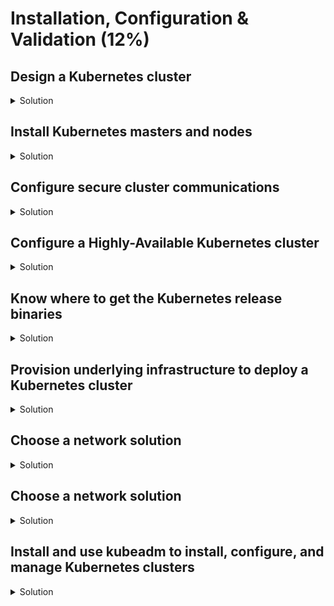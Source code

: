 # Installation, Configuration & Validation (12%)

## Design a Kubernetes cluster

<details><summary>Solution</summary>
<p>

We will use a three node cluster, with one master node and two worker nodes.

Three Libvirt/KVM nodes (or any cloud provider you are using):
- k8s-master: 2 vCPUs, 4GB RAM, 40GB Disk, 172.16.1.11/24
- k8s-worker-1: 2 vCPUs, 2GB RAM, 40GB Disk, 172.16.1.21/24
- k8s-worker-2: 2 vCPUs, 2GB RAM, 40GB Disk, 172.16.1.22/24

OS description:

```bash
$ lsb_release -a
No LSB modules are available.
Distributor ID:	Ubuntu
Description:	Ubuntu 18.04.4 LTS
Release:	18.04
Codename:	bionic
```

</p>
</details>

## Install Kubernetes masters and nodes

<details><summary>Solution</summary>
<p>

Installation from [scratch](https://github.com/kelseyhightower/kubernetes-the-hard-way/) is too time consuming. We will be using KubeADM (v1.17) to install the Kubernetes cluster.

### Install container runtime

<details><summary>Solution</summary>
<p>

Doc: https://kubernetes.io/docs/setup/production-environment/container-runtimes/

Do this on all three nodes:

```bash
# Install Docker CE
## Set up the repository:
### Install packages to allow apt to use a repository over HTTPS
sudo apt-get update && sudo apt-get install -y \
  apt-transport-https ca-certificates curl software-properties-common gnupg2

### Add Docker’s official GPG key
curl -fsSL https://download.docker.com/linux/ubuntu/gpg | sudo apt-key add -

### Add Docker apt repository.
sudo add-apt-repository \
  "deb [arch=amd64] https://download.docker.com/linux/ubuntu \
  $(lsb_release -cs) \
  stable"

## Install Docker CE.
sudo apt-get update && sudo apt-get install -y \
  containerd.io=1.2.10-3 \
  docker-ce=5:19.03.4~3-0~ubuntu-$(lsb_release -cs) \
  docker-ce-cli=5:19.03.4~3-0~ubuntu-$(lsb_release -cs)

# Setup daemon.
cat << EOF | sudo tee /etc/docker/daemon.json
{
  "exec-opts": ["native.cgroupdriver=systemd"],
  "log-driver": "json-file",
  "log-opts": {
    "max-size": "100m"
  },
  "storage-driver": "overlay2"
}
EOF

sudo mkdir -p /etc/systemd/system/docker.service.d

# Restart docker.
sudo systemctl daemon-reload
sudo systemctl restart docker
```

</p>
</details>

### Install kubeadm, kubelet and kubectl

<details><summary>Solution</summary>
<p>

Doc: https://kubernetes.io/docs/setup/production-environment/tools/kubeadm/install-kubeadm/

Do this on all three nodes:

```bash
sudo apt-get update && sudo apt-get install -y apt-transport-https curl
curl -s https://packages.cloud.google.com/apt/doc/apt-key.gpg | sudo apt-key add -
cat <<EOF | sudo tee /etc/apt/sources.list.d/kubernetes.list
deb https://apt.kubernetes.io/ kubernetes-xenial main
EOF
sudo apt-get update
sudo apt-get install -y kubelet=1.17.4-00 kubeadm=1.17.4-00 kubectl=1.17.4-00
sudo apt-mark hold kubelet kubeadm kubectl
```

</p>
</details>

### Create a cluster with KubeADM

<details><summary>Solution</summary>
<p>

Doc: https://kubernetes.io/docs/setup/production-environment/tools/kubeadm/create-cluster-kubeadm/

On master node:
```bash
sudo kubeadm init --pod-network-cidr=10.244.0.0/16
```

Run the output of the init command on worker nodes:
```bash
sudo kubeadm join 172.16.1.11:6443 --token h8vno9.7eroqaei7v1isdpn \
    --discovery-token-ca-cert-hash sha256:44f1def2a041f116bc024f7e57cdc0cdcc8d8f36f0b942bdd27c7f864f645407
```

On master node again:
```bash
# Configure kubectl access
mkdir -p $HOME/.kube
sudo cp -i /etc/kubernetes/admin.conf $HOME/.kube/config
sudo chown $(id -u):$(id -g) $HOME/.kube/config

# Deploy Flannel as a network plugin
kubectl apply -f https://raw.githubusercontent.com/coreos/flannel/2140ac876ef134e0ed5af15c65e414cf26827915/Documentation/kube-flannel.yml

```

</p>
</details>

### Check that your nodes are running and ready

<details><summary>Solution</summary>
<p>

```bash
kubectl get nodes
NAME           STATUS   ROLES    AGE     VERSION
k8s-master     Ready    master   11m     v1.17.4
k8s-worker-1   Ready    <none>   3m12s   v1.17.4
k8s-worker-2   Ready    <none>   3m10s   v1.17.4
```

</p>
</details>

</p>
</details>

## Configure secure cluster communications

<details><summary>Solution</summary>
<p>

Doc: https://kubernetes.io/docs/tasks/administer-cluster/securing-a-cluster/

KubeADM already manages TLS certificate creation for the cluster. Check how to do it the hard way through `cfssl`: https://github.com/kelseyhightower/kubernetes-the-hard-way/blob/master/docs/04-certificate-authority.md

</p>
</details>

## Configure a Highly-Available Kubernetes cluster

<details><summary>Solution</summary>
<p>

Doc: https://kubernetes.io/docs/setup/production-environment/tools/kubeadm/high-availability/

</p>
</details>

## Know where to get the Kubernetes release binaries

<details><summary>Solution</summary>
<p>

Doc: https://kubernetes.io/docs/setup/release/notes/

```bash
wget https://dl.k8s.io/v1.18.0/kubernetes.tar.gz
tar xzvf kubernetes.tar.gz
cd kubernetes/
cluster/get-kube-binaries.sh
tar xzvf server/kubernetes-server-linux-amd64.tar.gz
ls kubernetes/server/bin/
# You will find: kube-apiserver, kube-controller-manager, kube-scheduler, kube-proxy, kubelet, kubeadm, kubectl, ...
```

</p>
</details>

## Provision underlying infrastructure to deploy a Kubernetes cluster

<details><summary>Solution</summary>
<p>

You can use any cloud provider (AWS, Azure, GCP, OpenStack, etc.) and multiple tools to provision nodes for your Kubernetes cluster.

Here is an example where we use a local libvirt/KVM baremetal node with terraform (v0.12.20) to provision a three node cluster as described in "Design a Kubernetes cluster" above.

```bash
mkdir terraform
cd terraform
wget https://raw.githubusercontent.com/alijahnas/CKA-practice-exercises/master/cluster-infra.tf
terraform plan
terraform apply
```

</p>
</details>

## Choose a network solution

<details><summary>Solution</summary>
<p>

Docs:
- https://kubernetes.io/docs/concepts/cluster-administration/networking/
- https://kubernetes.io/docs/setup/production-environment/tools/kubeadm/create-cluster-kubeadm/#pod-network

</p>
</details>

## Choose a network solution

<details><summary>Solution</summary>
<p>

Docs:
- https://kubernetes.io/docs/concepts/cluster-administration/networking/
- https://kubernetes.io/docs/concepts/cluster-administration/addons/#networking-and-network-policy
- https://kubernetes.io/docs/setup/production-environment/tools/kubeadm/create-cluster-kubeadm/#pod-network

</p>
</details>

## Install and use kubeadm to install, configure, and manage Kubernetes clusters

<details><summary>Solution</summary>
<p>

Check section "Install Kubernetes masters and nodes" above.

</p>
</details>
